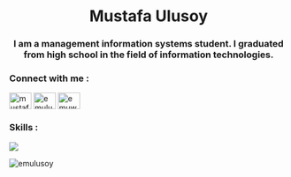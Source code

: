 <h1 align="center">Mustafa  Ulusoy</h1>
<h3 align="center">I am a management information systems student. I graduated from high school in the field of information technologies.</h3>



<h3 align="left">Connect with me :</h3>
<p align="left">
<a href="https://linkedin.com/in/mustafa-ulusoy-61167b299" target="blank"><img align="center" src="https://raw.githubusercontent.com/rahuldkjain/github-profile-readme-generator/master/src/images/icons/Social/linked-in-alt.svg" alt="mustafa-ulusoy-61167b299" height="30" width="40" /></a>
<a href="https://instagram.com/emulusoy" target="blank"><img align="center" src="https://raw.githubusercontent.com/rahuldkjain/github-profile-readme-generator/master/src/images/icons/Social/instagram.svg" alt="emulusoy" height="30" width="40" /></a>
<a href="https://www.hackerrank.com/emuworks38" target="blank"><img align="center" src="https://raw.githubusercontent.com/rahuldkjain/github-profile-readme-generator/master/src/images/icons/Social/hackerrank.svg" alt="emuworks38" height="30" width="40" /></a>
</p>

<p></p>
<h3 align="left">Skills :</h3>
  <a href="https://skillicons.dev">
    <img src="https://skillicons.dev/icons?i=cs,dotnet,nodejs,react,redux,js,ts,express,mongodb,unity,vite" />
  </a>
</p>
</ul>
<p><img align="left" src="https://github-readme-stats.vercel.app/api/top-langs?username=emulusoy&show_icons=true&locale=en&layout=compact" alt="emulusoy" /></p>






